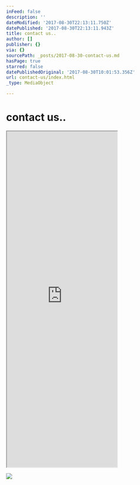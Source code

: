 ```yaml
---
inFeed: false
description: ''
dateModified: '2017-08-30T22:13:11.750Z'
datePublished: '2017-08-30T22:13:11.943Z'
title: contact us..
author: []
publisher: {}
via: {}
sourcePath: _posts/2017-08-30-contact-us.md
hasPage: true
starred: false
datePublishedOriginal: '2017-08-30T10:01:53.356Z'
url: contact-us/index.html
_type: MediaObject

---
```

# contact us..

<iframe src="https://the-grid.github.io/ed-userhtml/?g=eJw1i7EKwjAQQHe_4jjQTZOIIkqv3XTXwdk2aRMwRC7XCv16ocHxvcerQs-v6CBYwj5xfDvJ2-IQMneEXuSTL0r9665LcYGs7tfb3J7mZA6P_ByPe9WUk4RHt5nIICzcJraOCTXCN1jxhEbrNYJ3YfBCeNYa60qVuV79AAo0MUk" height="910" style=""></iframe>

![](https://the-grid-user-content.s3-us-west-2.amazonaws.com/4a388611-f276-409b-a129-58b0358805ad.jpg)